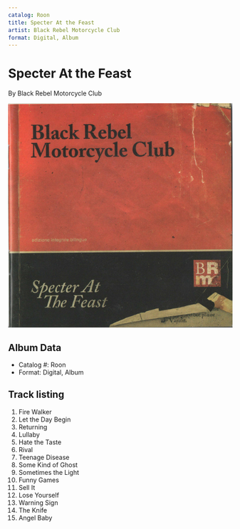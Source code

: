 ```yaml
---
catalog: Roon
title: Specter At the Feast
artist: Black Rebel Motorcycle Club
format: Digital, Album
---
```


# Specter At the Feast

By Black Rebel Motorcycle Club

![](../../assets/albumcovers/Black_Rebel_Motorcycle_Club-Specter_At_the_Feast.png)

## Album Data

- Catalog #: Roon
- Format: Digital, Album


## Track listing


1. Fire Walker
2. Let the Day Begin
3. Returning
4. Lullaby
5. Hate the Taste
6. Rival
7. Teenage Disease
8. Some Kind of Ghost
9. Sometimes the Light
10. Funny Games
11. Sell It
12. Lose Yourself
13. Warning Sign
14. The Knife
15. Angel Baby

